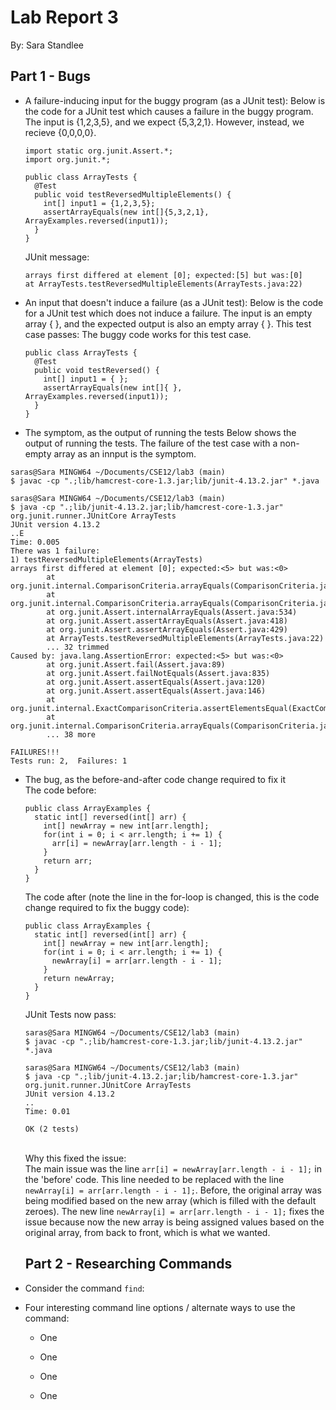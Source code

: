 # Lab Report 3
By: Sara Standlee
## Part 1 - Bugs
* A failure-inducing input for the buggy program (as a JUnit test):
  Below is the code for a JUnit test which causes a failure in the buggy program. The input is {1,2,3,5}, and we expect {5,3,2,1}. However, instead, we recieve {0,0,0,0}.
  ```
  import static org.junit.Assert.*;
  import org.junit.*;

  public class ArrayTests {
    @Test
    public void testReversedMultipleElements() {
      int[] input1 = {1,2,3,5};
      assertArrayEquals(new int[]{5,3,2,1}, ArrayExamples.reversed(input1));
    }
  }
  ```
  JUnit message:
  ```
  arrays first differed at element [0]; expected:[5] but was:[0]
  at ArrayTests.testReversedMultipleElements(ArrayTests.java:22)
  ```

  
* An input that doesn't induce a failure (as a JUnit test):
  Below is the code for a JUnit test which does not induce a failure. The input is an empty array { }, and the expected output is also an empty array { }. This test case passes: The buggy code works for this test case. 
  ```
  public class ArrayTests {
    @Test
    public void testReversed() {
      int[] input1 = { };
      assertArrayEquals(new int[]{ }, ArrayExamples.reversed(input1));
    }
  }
  ```

  
* The symptom, as the output of running the tests
  Below shows the output of running the tests. The failure of the test case with a non-empty array as an innput is the symptom.   
```
saras@Sara MINGW64 ~/Documents/CSE12/lab3 (main)
$ javac -cp ".;lib/hamcrest-core-1.3.jar;lib/junit-4.13.2.jar" *.java

saras@Sara MINGW64 ~/Documents/CSE12/lab3 (main)
$ java -cp ".;lib/junit-4.13.2.jar;lib/hamcrest-core-1.3.jar" org.junit.runner.JUnitCore ArrayTests
JUnit version 4.13.2
..E
Time: 0.005
There was 1 failure:
1) testReversedMultipleElements(ArrayTests)
arrays first differed at element [0]; expected:<5> but was:<0>
        at org.junit.internal.ComparisonCriteria.arrayEquals(ComparisonCriteria.java:78)
        at org.junit.internal.ComparisonCriteria.arrayEquals(ComparisonCriteria.java:28)
        at org.junit.Assert.internalArrayEquals(Assert.java:534)
        at org.junit.Assert.assertArrayEquals(Assert.java:418)
        at org.junit.Assert.assertArrayEquals(Assert.java:429)
        at ArrayTests.testReversedMultipleElements(ArrayTests.java:22)
        ... 32 trimmed
Caused by: java.lang.AssertionError: expected:<5> but was:<0>
        at org.junit.Assert.fail(Assert.java:89)
        at org.junit.Assert.failNotEquals(Assert.java:835)
        at org.junit.Assert.assertEquals(Assert.java:120)
        at org.junit.Assert.assertEquals(Assert.java:146)
        at org.junit.internal.ExactComparisonCriteria.assertElementsEqual(ExactComparisonCriteria.java:8)
        at org.junit.internal.ComparisonCriteria.arrayEquals(ComparisonCriteria.java:76)
        ... 38 more

FAILURES!!!
Tests run: 2,  Failures: 1
```


* The bug, as the before-and-after code change required to fix it \
  The code before:
  ```
  public class ArrayExamples {
    static int[] reversed(int[] arr) {
      int[] newArray = new int[arr.length];
      for(int i = 0; i < arr.length; i += 1) {
        arr[i] = newArray[arr.length - i - 1];
      }
      return arr;
    }
  }
  ```
  The code after (note the line in the for-loop is changed, this is the code change required to fix the buggy code):
  ```
  public class ArrayExamples {
    static int[] reversed(int[] arr) {
      int[] newArray = new int[arr.length];
      for(int i = 0; i < arr.length; i += 1) {
        newArray[i] = arr[arr.length - i - 1];
      }
      return newArray;
    }
  }
  ```
  JUnit Tests now pass:
  ```
  saras@Sara MINGW64 ~/Documents/CSE12/lab3 (main)
  $ javac -cp ".;lib/hamcrest-core-1.3.jar;lib/junit-4.13.2.jar" *.java
  
  saras@Sara MINGW64 ~/Documents/CSE12/lab3 (main)
  $ java -cp ".;lib/junit-4.13.2.jar;lib/hamcrest-core-1.3.jar" org.junit.runner.JUnitCore ArrayTests
  JUnit version 4.13.2
  ..
  Time: 0.01
  
  OK (2 tests)
  ```
  \
Why this fixed the issue: \
The main issue was the line `arr[i] = newArray[arr.length - i - 1];` in the 'before' code. This line needed to be replaced with the line `newArray[i] = arr[arr.length - i - 1];`. Before, the original array was being modified based on the new array (which is filled with the default zeroes). The new line `newArray[i] = arr[arr.length - i - 1];` fixes the issue because now the new array is being assigned values based on the original array, from back to front, which is what we wanted.  

  ## Part 2 - Researching Commands
* Consider the command `find`:
* Four interesting command line options / alternate ways to use the command:
  - One

  - One

  - One

  - One









  

